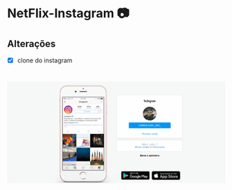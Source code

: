 
# NetFlix-Instagram 📷

## Alterações

-[x] clone do instagram

<h1 align="center">
  <img src="../public/Clone-Instagram.gif" />
</h1>

